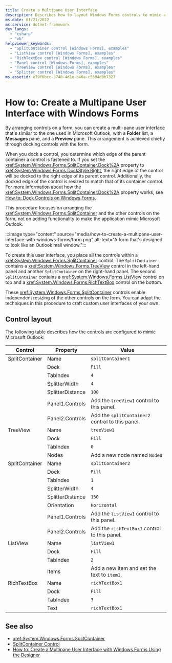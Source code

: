 ```yaml
---
title: Create a Multipane User Interface
description: Describes how to layout Windows Forms controls to mimic a Microsoft Outlook email application.
ms.date: 01/21/2022
ms.service: dotnet-framework
dev_langs:
  - "csharp"
  - "vb"
helpviewer_keywords:
  - "SplitContainer control [Windows Forms], examples"
  - "ListView control [Windows Forms], examples"
  - "RichTextBox control [Windows Forms], examples"
  - "Panel control [Windows Forms], examples"
  - "TreeView control [Windows Forms], examples"
  - "Splitter control [Windows Forms], examples"
ms.assetid: e79f6bcc-3740-4d1e-b46a-c5594d9b7327
---
```

# How to: Create a Multipane User Interface with Windows Forms

By arranging controls on a form, you can create a multi-pane user interface that's similar to the one used in Microsoft Outlook, with a **Folder** list, a **Messages** pane, and a **Preview** pane. This arrangement is achieved chiefly through docking controls with the form.

When you dock a control, you determine which edge of the parent container a control is fastened to. If you set the <xref:System.Windows.Forms.SplitContainer.Dock%2A> property to <xref:System.Windows.Forms.DockStyle.Right>, the right edge of the control will be docked to the right edge of its parent control. Additionally, the docked edge of the control is resized to match that of its container control. For more information about how the <xref:System.Windows.Forms.SplitContainer.Dock%2A> property works, see [How to: Dock Controls on Windows Forms](how-to-dock-and-anchor.md).

This procedure focuses on arranging the <xref:System.Windows.Forms.SplitContainer> and the other controls on the form, not on adding functionality to make the application mimic Microsoft Outlook.

:::image type="content" source="media/how-to-create-a-multipane-user-interface-with-windows-forms/form.png" alt-text="A form that's designed to look like an Outlook mail window.":::

To create this user interface, you place all the controls within a <xref:System.Windows.Forms.SplitContainer> control. The `SplitContainer` contains a <xref:System.Windows.Forms.TreeView> control in the left-hand panel and another `SplitContainer` on the right-hand panel. The second `SplitContainer` contains a <xref:System.Windows.Forms.ListView> control on top and a <xref:System.Windows.Forms.RichTextBox> control on the bottom.

These <xref:System.Windows.Forms.SplitContainer> controls enable independent resizing of the other controls on the form. You can adapt the techniques in this procedure to craft custom user interfaces of your own.

## Control layout

The following table describes how the controls are configured to mimic Microsoft Outlook:

| Control        | Property         | Value                                            |
|----------------|------------------|--------------------------------------------------|
| SplitContainer | Name             | `splitContainer1`                                |
|                | Dock             | `Fill`                                           |
|                | TabIndex         | `4`                                              |
|                | SplitterWidth    | `4`                                              |
|                | SplitterDistance | `100`                                            |
|                | Panel1.Controls  | Add the `treeView1` control to this panel.       |
|                | Panel2.Controls  | Add the `splitContainer2` control to this panel. |
| TreeView       | Name             | `treeView1`                                      |
|                | Dock             | `Fill`                                           |
|                | TabIndex         | `0`                                              |
|                | Nodes            | Add a new node named `Node0`                     |
| SplitContainer | Name             | `splitContainer2`                                |
|                | Dock             | `Fill`                                           |
|                | TabIndex         | `1`                                              |
|                | SplitterWidth    | `4`                                              |
|                | SplitterDistance | `150`                                            |
|                | Orientation      | `Horizontal`                                     |
|                | Panel1.Controls  | Add the `listView1` control to this panel.       |
|                | Panel2.Controls  | Add the `richTextBox1` control to this panel.    |
| ListView       | Name             | `listView1`                                      |
|                | Dock             | `Fill`                                           |
|                | TabIndex         | `2`                                              |
|                | Items            | Add a new item and set the text to `item1`.      |
| RichTextBox    | Name             | `richTextBox1`                                   |
|                | Dock             | `Fill`                                           |
|                | TabIndex         | `3`                                              |
|                | Text             | `richTextBox1`                                   |

## See also

- <xref:System.Windows.Forms.SplitContainer>
- [SplitContainer Control](splitcontainer-control-windows-forms.md)
- [How to: Create a Multipane User Interface with Windows Forms Using the Designer](create-a-multipane-user-interface-with-wf-using-the-designer.md)
